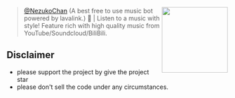 <a href="https://github.com/NezuChan/nezu"> <img align="right" src="https://cdn.discordapp.com/avatars/616169470293049344/8816a7d1410bf85998c36775b2ba9990.png?size=4096" width="150"></a>

> [@NezukoChan](https://github.com/NezuChan/nezu) (A best free to use music bot powered by lavalink.) 
🎵 | Listen to a music with style! Feature rich with high quality music from YouTube/Soundcloud/BiliBili.

## Disclaimer
 - please support the project by give the project star
 - please don't sell the code under any circumstances.
